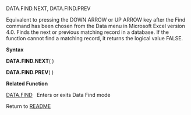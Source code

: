 DATA.FIND.NEXT, DATA.FIND.PREV

Equivalent to pressing the DOWN ARROW or UP ARROW key after the Find
command has been chosen from the Data menu in Microsoft Excel version
4.0. Finds the next or previous matching record in a database. If the
function cannot find a matching record, it returns the logical value
FALSE.

**Syntax**

**DATA.FIND.NEXT**( )

**DATA.FIND.PREV**( )

**Related Function**

[DATA.FIND](DATA.FIND.md)&nbsp;&nbsp;&nbsp;Enters or exits Data Find mode



Return to [README](README.md)

